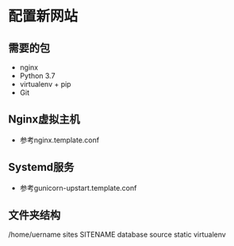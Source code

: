 配置新网站
==============
## 需要的包
* nginx
* Python 3.7
* virtualenv + pip
* Git
## Nginx虚拟主机
* 参考nginx.template.conf

## Systemd服务
* 参考gunicorn-upstart.template.conf

## 文件夹结构
/home/uername
    sites
        SITENAME
            database
	    source
	    static
	    virtualenv

